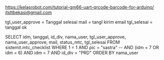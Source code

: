 https://kelasrobot.com/tutorial-gm66-uart-qrcode-barcode-for-arduino/
itsttbekasi@gmail.com

tgl_user_approve = Tanggal selesai
mail = tangl kirim email
tgl_selesai = tanggal ok

SELECT idm, tanggal, id_div, nama_user, tgl_user_approve, nama_user_approve, mail, status_mtc, tgl_selesai FROM sistemit.mtc_checklist
WHERE 1 = 1
AND pic = "sastra"
-- AND (idm = 7 OR idm = 6)
AND idm = 7
AND id_div = "PRD"
ORDER BY nama_user